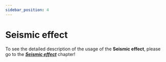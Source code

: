 ```yaml
---
sidebar_position: 4
---
```

# Seismic effect

To see the detailed description of the usage of the **Seismic effect**, please go to the _**[Seismic effect](../12_0_earthquake-analysis/12_2_seismic-effect-2.md)**_ chapter!

